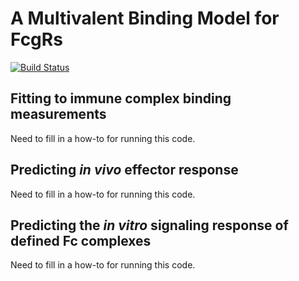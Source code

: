 # A Multivalent Binding Model for FcgRs

[![Build Status](http://transduction.mit.edu:8081/buildStatus/icon?job=FcgR)](http://transduction.mit.edu:8081/job/FcgR/)

## Fitting to immune complex binding measurements

Need to fill in a how-to for running this code.

## Predicting *in vivo* effector response

Need to fill in a how-to for running this code.

## Predicting the *in vitro* signaling response of defined Fc complexes

Need to fill in a how-to for running this code.